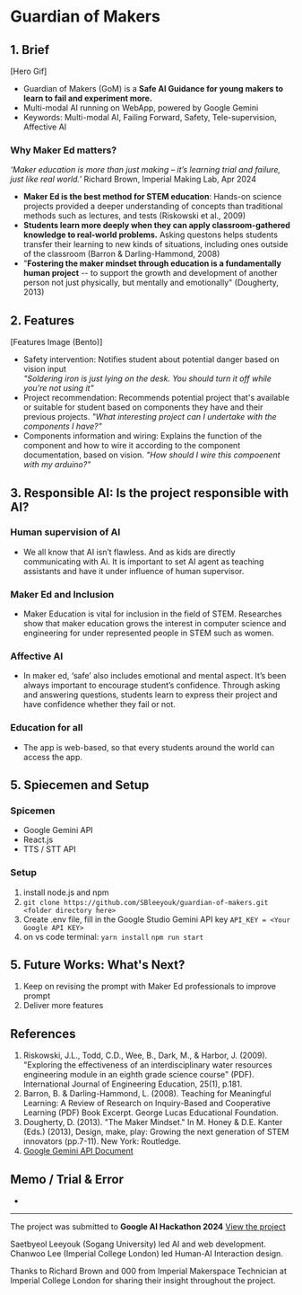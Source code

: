 # Guardian of Makers
## 1. Brief
[Hero Gif]
- Guardian of Makers (GoM) is a **Safe AI Guidance for young makers to learn to fail and experiment more.**
- Multi-modal AI running on WebApp, powered by Google Gemini
- Keywords: Multi-modal AI, Failing Forward, Safety, Tele-supervision, Affective AI

### Why Maker Ed matters?

_‘Maker education is more than just making – it’s learning trial and failure, just like real world.’_
Richard Brown,
Imperial Making Lab, Apr 2024
- **Maker Ed is the best method for STEM education**: Hands-on science projects provided a deeper understanding of concepts than traditional methods such as lectures, and tests (Riskowski et al., 2009)
- **Students learn more deeply when they can apply classroom-gathered knowledge to real-world problems.** Asking questons helps students transfer their learning to new kinds of situations, including ones outside of the classroom (Barron & Darling-Hammond, 2008)
- "**Fostering the maker mindset through education is a fundamentally human project** -- to support the growth and development of another person not just physically, but mentally and emotionally" (Dougherty, 2013)

## 2. Features
[Features Image (Bento)]
- Safety intervention: Notifies student about potential danger based on vision input  
_"Soldering iron is just lying on the desk. You should turn it off while you're not using it"_
- Project recommendation: Recommends potential project that's available or suitable for student based on components they have and their previous projects.
_"What interesting project can I undertake with the components I have?"_
- Components information and wiring: Explains the function of the component and how to wire it according to the component documentation, based on vision.
_"How should I wire this compoenent with my arduino?"_

## 3. Responsible AI: Is the project responsible with AI?
### Human supervision of AI
- We all know that AI isn’t flawless. And as kids are directly communicating with Ai. It is important to set AI agent as teaching assistants and have it under influence of human supervisor.
### Maker Ed and Inclusion
- Maker Education is vital for inclusion in the field of STEM. Researches show that maker education grows the interest in computer science and engineering for under represented people in STEM such as women.
### Affective AI
- In maker ed, ‘safe’ also includes emotional and mental aspect. It’s been always important to encourage student’s confidence. Through asking and answering questions, students learn to express their project and have confidence whether they fail or not.
### Education for all
- The app is web-based, so that every students around the world can access the app. 

## 5. Spiecemen and Setup
### Spicemen
- Google Gemini API
- React.js
- TTS / STT API
### Setup
1. install node.js and npm
2. `git clone https://github.com/SBleeyouk/guardian-of-makers.git <folder directory here>`
3. Create .env file, fill in the Google Studio Gemini API key
`API_KEY = <Your Google API KEY>`
4. on vs code terminal:
`yarn install`
`npm run start`

## 5. Future Works: What's Next?
1. Keep on revising the prompt with Maker Ed professionals to improve prompt 
2. Deliver more features
## References
1. Riskowski, J.L., Todd, C.D., Wee, B., Dark, M., & Harbor, J. (2009). "Exploring the effectiveness of an interdisciplinary water resources engineering module in an eighth grade science course" (PDF). International Journal of Engineering Education, 25(1), p.181.
2. Barron, B. & Darling-Hammond, L. (2008). Teaching for Meaningful Learning: A Review of Research on Inquiry-Based and Cooperative Learning (PDF) Book Excerpt. George Lucas Educational Foundation.
3. Dougherty, D. (2013). "The Maker Mindset." In M. Honey & D.E. Kanter (Eds.) (2013), Design, make, play: Growing the next generation of STEM innovators (pp.7-11). New York: Routledge.
4. [Google Gemini API Document](https://ai.google.dev/gemini-api/docs)
## Memo / Trial & Error
- 
---
The project was submitted to **Google AI Hackathon 2024** [View the project](https://devpost.com/software/guardian-of-makers?ref_content=user-portfolio&ref_feature=in_progress) 

Saetbyeol Leeyouk (Sogang University) led AI and web development.
Chanwoo Lee (Imperial College London) led Human-AI Interaction design. 

Thanks to Richard Brown and 000 from Imperial Makerspace Technician at Imperial College London for sharing their insight throughout the project.
